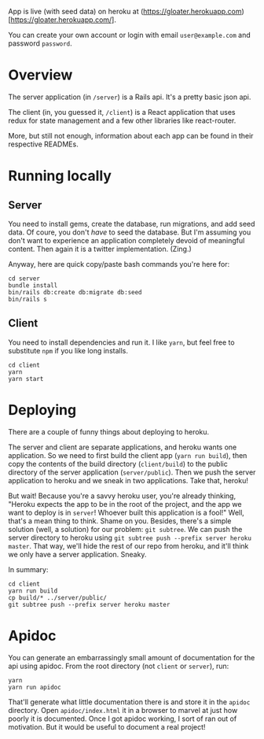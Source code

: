 App is live (with seed data) on heroku at (https://gloater.herokuapp.com)[https://gloater.herokuapp.com/].

You can create your own account or login with email `user@example.com` and password `password`.

# Overview

The server application (in `/server`) is a Rails api. It's a pretty basic json api.

The client (in, you guessed it, `/client`) is a React application that uses redux for state management and a few other libraries like react-router.

More, but still not enough, information about each app can be found in their respective READMEs.

# Running locally

## Server

You need to install gems, create the database, run migrations, and add seed data. Of coure, you don't *have* to seed the database. But I'm assuming you don't want to experience an application completely devoid of meaningful content. Then again it is a twitter implementation. (Zing.)

Anyway, here are quick copy/paste bash commands you're here for:

```
cd server
bundle install
bin/rails db:create db:migrate db:seed
bin/rails s
```

## Client

You need to install dependencies and run it. I like `yarn`, but feel free to substitute `npm` if you like long installs.

```
cd client
yarn
yarn start
```

# Deploying

There are a couple of funny things about deploying to heroku.

The server and client are separate applications, and heroku wants one application. So we need to first build the client app (`yarn run build`), then copy the contents of the build directory (`client/build`) to the public directory of the server application (`server/public`). Then we push the server application to heroku and we sneak in two applications. Take that, heroku!

But wait! Because you're a savvy heroku user, you're already thinking, "Heroku expects the app to be in the root of the project, and the app we want to deploy is in `server`! Whoever built this application is a fool!" Well, that's a mean thing to think. Shame on you. Besides, there's a simple solution (well, a solution) for our problem: `git subtree`. We can push the server directory to heroku using `git subtree push --prefix server heroku master`. That way, we'll hide the rest of our repo from heroku, and it'll think we only have a server application. Sneaky.

In summary:

```
cd client
yarn run build
cp build/* ../server/public/
git subtree push --prefix server heroku master
```

# Apidoc

You can generate an embarrassingly small amount of documentation for the api using apidoc. From the root directory (not `client` or `server`), run:

```
yarn
yarn run apidoc
```

That'll generate what little documentation there is and store it in the `apidoc` directory. Open `apidoc/index.html` it in a browser to marvel at just how poorly it is documented. Once I got apidoc working, I sort of ran out of motivation. But it would be useful to document a real project!
